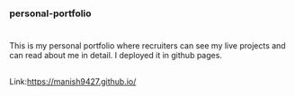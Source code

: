 ### personal-portfolio

#

This is my personal portfolio where recruiters can see my live projects and can read about me in detail. I deployed it in github pages.

##

Link:https://manish9427.github.io/
